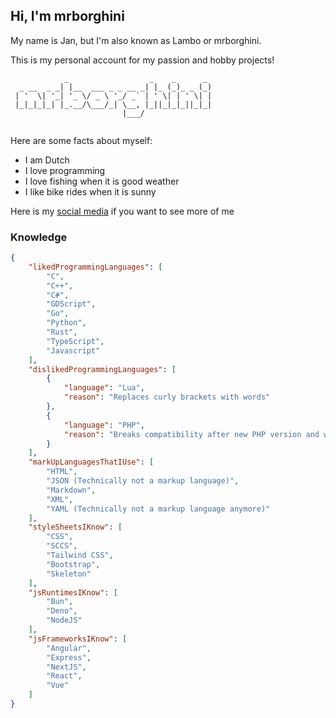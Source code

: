 ## Hi, I'm mrborghini

My name is Jan, but I'm also known as Lambo or mrborghini.

This is my personal account for my passion and hobby projects!

```
            _                  _    _      _ 
  _ __  _ _| |__  ___ _ _ __ _| |_ (_)_ _ (_)
 | '  \| '_| '_ \/ _ \ '_/ _` | ' \| | ' \| |
 |_|_|_|_| |_.__/\___/_| \__, |_||_|_|_||_|_|
                         |___/               
                         
```

Here are some facts about myself: 

- I am Dutch
- I love programming
- I love fishing when it is good weather
- I like bike rides when it is sunny

Here is my [social media](https://mrborghini.github.io/socials) if you want to see more of me

### Knowledge
```json
{
    "likedProgrammingLanguages": [
        "C",
        "C++",
        "C#",
        "GDScript",
        "Go",
        "Python",
        "Rust",
        "TypeScript",
        "Javascript"
    ],
    "dislikedProgrammingLanguages": [
        {
            "language": "Lua",
            "reason": "Replaces curly brackets with words"
        },
        {
            "language": "PHP",
            "reason": "Breaks compatibility after new PHP version and weird names for keywords"
        }
    ],
    "markUpLanguagesThatIUse": [
        "HTML",
        "JSON (Technically not a markup language)",
        "Markdown",
        "XML",
        "YAML (Technically not a markup language anymore)"
    ],
    "styleSheetsIKnow": [
        "CSS",
        "SCCS",
        "Tailwind CSS",
        "Bootstrap",
        "Skeleton"
    ],
    "jsRuntimesIKnow": [
        "Bun",
        "Deno",
        "NodeJS"
    ],
    "jsFrameworksIKnow": [
        "Angular",
        "Express",
        "NextJS",
        "React",
        "Vue"
    ]
}
```